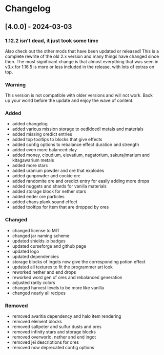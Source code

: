 # Changelog

## [4.0.0] - 2024-03-03

### 1.12.2 isn't dead, it just took some time

Also check out the other mods that have been updated or released! This is a complete rewrite of the old 2.x version and many things have changed since then. The most significant change is that almost everything that was seen in v3.x for 1.16.5 is more or less included in the release, with lots of extras on top.

### Warning

This version is not compatible with older versions and will not work. Back up your world before the update and enjoy the wave of content.

### Added

- added changelog
- added various mission storage to oedldoedl metals and materials
- added missing oredict entries
- added top tooltips to blocks that give effects
- added config options to rebalance effect duration and strength
- added even more balanced clay
- added money, cloudium, elevatium, nagatorium, sakurajimarium and kitagawarium metals
- added more stars
- added uranium powder and ore that explodes
- added gunpowder and cookie ore
- added randomite ore and oredict entry for easily adding more drops
- added nuggets and shards for vanilla materials
- added storage block for nether stars
- added ender ore particles
- added chaos plank sound effect
- added tooltips for item that are dropped by ores

### Changed

- changed license to MIT
- changed jar naming scheme
- updated shields.io badges
- updated curseforge and github page
- updated logo
- updated dependencies
- storage blocks of ingots now give the corresponding potion effect
- updated all textures to fit the programmer art look
- reworked nether and end drops
- reworked word gen of ores and rebalanced generation
- adjusted rarity colors
- changed harvest levels to be more like vanilla
- changed nearly all recipes

### Removed

- removed avaritia dependency and halo item rendering
- removed element blocks
- removed saltpeter and sulfur dusts and ores
- removed infinity stars and storage blocks
- removed overworld, nether and end ingot
- removed jei descriptions for ores
- removed now deprecated config options
